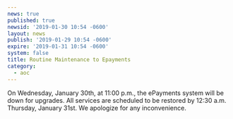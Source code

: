 ```yaml
---
news: true
published: true
newsid: '2019-01-30 10:54 -0600'
layout: news
publish: '2019-01-29 10:54 -0600'
expire: '2019-01-31 10:54 -0600'
system: false
title: Routine Maintenance to Epayments
category:
  - aoc
---
```

On Wednesday, January 30th, at 11:00 p.m., the ePayments system will be down for upgrades.  All services are scheduled to be restored by 12:30 a.m. Thursday, January 31st. We apologize for any inconvenience.
